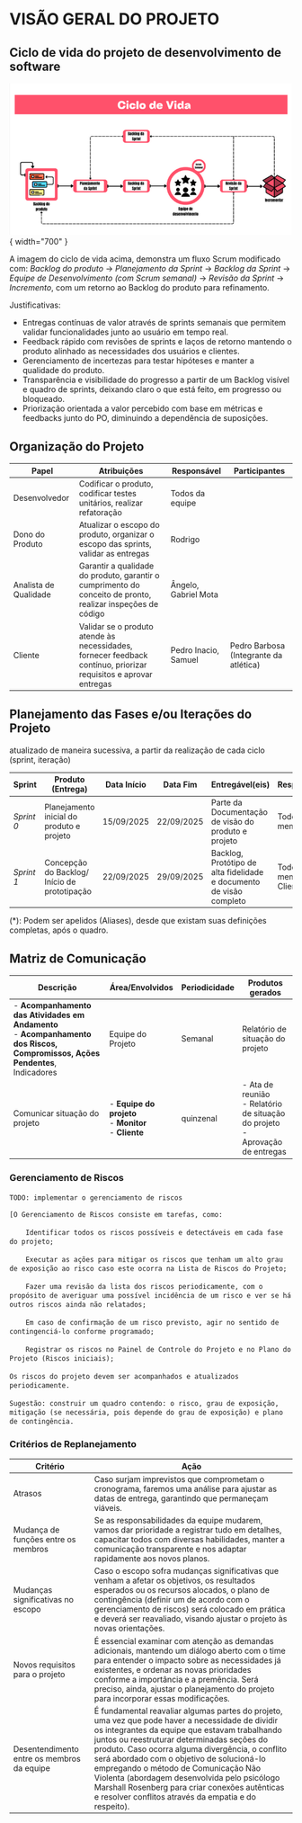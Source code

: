 # VISÃO GERAL DO PROJETO

## Ciclo de vida do projeto de desenvolvimento de software

![logo](../assets/imgs/ciclo_de_vida.png){ width="700" }

A imagem do ciclo de vida acima, demonstra um fluxo Scrum modificado com: _Backlog do produto_ → _Planejamento da Sprint_ → _Backlog da Sprint_ → _Equipe de Desenvolvimento (com Scrum semanal)_ → _Revisão da Sprint_ → _Incremento_, com um retorno ao Backlog do produto para refinamento.

Justificativas:

-   Entregas contínuas de valor através de sprints semanais que permitem validar funcionalidades junto ao usuário em tempo real.
-   Feedback rápido com revisões de sprints e laços de retorno mantendo o produto alinhado as necessidades dos usuários e clientes.
-   Gerenciamento de incertezas para testar hipóteses e manter a qualidade do produto.
-   Transparência e visibilidade do progresso a partir de um Backlog visível e quadro de sprints, deixando claro o que está feito, em progresso ou bloqueado.
-   Priorização orientada a valor percebido com base em métricas e feedbacks junto do PO, diminuindo a dependência de suposições.

## Organização do Projeto

| Papel | Atribuições | Responsável | Participantes |
| --- | --- | --- | --- |
| Desenvolvedor | Codificar o produto, codificar testes unitários, realizar refatoração | Todos da equipe |  |
| Dono do Produto | Atualizar o escopo do produto, organizar o escopo das sprints, validar as entregas | Rodrigo |  |
| Analista de Qualidade | Garantir a qualidade do produto, garantir o cumprimento do conceito de pronto, realizar inspeções de código | Ângelo, Gabriel Mota |  |
| Cliente | Validar se o produto atende às necessidades, fornecer feedback contínuo, priorizar requisitos e aprovar entregas | Pedro Inacio, Samuel | Pedro Barbosa (Integrante da atlética) |


## Planejamento das Fases e/ou Iterações do Projeto

atualizado de maneira sucessiva, a partir da realização de cada ciclo (sprint, iteração)

| Sprint | Produto (Entrega) | Data Início | Data Fim | Entregável(eis) | Responsáveis | % conclusão |
| --- | --- | --- | --- | --- | --- | --- |
| *Sprint 0* | Planejamento inicial do produto e projeto  | 15/09/2025 | 22/09/2025 | Parte da Documentação de visão do produto e projeto | Todos os membros | 0% |
| *Sprint 1* | Concepção do Backlog/ Início de prototipação  | 22/09/2025 | 29/09/2025 | Backlog, Protótipo de alta fidelidade e documento de visão completo | Todos os membros + Clientes | 0% |

(\*): Podem ser apelidos (Aliases), desde que existam suas definições completas, após o quadro.

## Matriz de Comunicação

| Descrição | Área/Envolvidos | Periodicidade | Produtos gerados |
| --- | --- | --- | --- |
- **Acompanhamento das Atividades em Andamento** <br/>- **Acompanhamento dos Riscos, Compromissos, Ações Pendentes**, Indicadores | Equipe do Projeto  | Semanal | Relatório de situação do projeto  |
|     Comunicar situação do projeto  | - **Equipe do projeto**  <br/> - **Monitor**  <br/> - **Cliente**  |  quinzenal  | - Ata de reunião <br/>- Relatório de situação do projeto <br/>- Aprovação de entregas |


### Gerenciamento de Riscos
`TODO: implementar o gerenciamento de riscos`

```
[O Gerenciamento de Riscos consiste em tarefas, como:

    Identificar todos os riscos possíveis e detectáveis em cada fase do projeto;

    Executar as ações para mitigar os riscos que tenham um alto grau de exposição ao risco caso este ocorra na Lista de Riscos do Projeto;

    Fazer uma revisão da lista dos riscos periodicamente, com o propósito de averiguar uma possível incidência de um risco e ver se há outros riscos ainda não relatados;

    Em caso de confirmação de um risco previsto, agir no sentido de contingenciá-lo conforme programado;

    Registrar os riscos no Painel de Controle do Projeto e no Plano do Projeto (Riscos iniciais);

Os riscos do projeto devem ser acompanhados e atualizados periodicamente.

Sugestão: construir um quadro contendo: o risco, grau de exposição, mitigação (se necessária, pois depende do grau de exposição) e plano de contingência.
```

### Critérios de Replanejamento

| Critério | Ação |
| --- | --- |
| Atrasos | Caso surjam imprevistos que comprometam o cronograma, faremos uma análise para ajustar as datas de entrega, garantindo que permaneçam viáveis.|
| Mudança de funções entre os membros | Se as responsabilidades da equipe mudarem, vamos dar prioridade a registrar tudo em detalhes, capacitar todos com diversas habilidades, manter a comunicação transparente e nos adaptar rapidamente aos novos planos.
| Mudanças significativas no escopo | Caso o escopo sofra mudanças significativas que venham a afetar os objetivos, os resultados esperados ou os recursos alocados, o plano de contingência (definir um de acordo com o gerenciamento de riscos) será colocado em prática e deverá ser reavaliado, visando ajustar o projeto às novas orientações.
| Novos requisitos para o projeto | É essencial examinar com atenção as demandas adicionais, mantendo um diálogo aberto com o time para entender o impacto sobre as necessidades já existentes, e ordenar as novas prioridades conforme a importância e a premência. Será preciso, ainda, ajustar o planejamento do projeto para incorporar essas modificações.
| Desentendimento entre os membros da equipe | É fundamental reavaliar algumas partes do projeto, uma vez que pode haver a necessidade de dividir os integrantes da equipe que estavam trabalhando juntos ou reestruturar determinadas seções do produto. Caso ocorra alguma divergência, o conflito será abordado com o objetivo de solucioná-lo empregando o método de Comunicação Não Violenta (abordagem desenvolvida pelo psicólogo Marshall Rosenberg para criar conexões autênticas e resolver conflitos através da empatia e do respeito).
